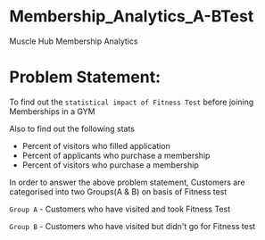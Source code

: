 # Membership_Analytics_A-BTest
Muscle Hub Membership Analytics

# Problem Statement:
To find out the `statistical impact of Fitness Test` before joining Memberships in a GYM

Also to find out the following stats
- Percent of visitors who filled application
- Percent of applicants who purchase a membership
- Percent of visitors who purchase a membership

In order to answer the above problem statement, Customers are categorised into two Groups(A & B) on basis of Fitness test

`Group A` - Customers who have visited and took Fitness Test
 
`Group B` - Customers who have visited but didn't go for Fitness test
